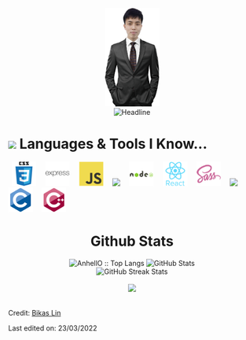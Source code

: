 <div>
    <div align=center>
        <img src="https://raw.githubusercontent.com/sheriff-rango/sheriff-rango/main/Photo.png" alt="MASTER SHIFU" height="200">
        <!-- <img src="https://raw.githubusercontent.com/sheriff-rango/sheriff-rango/main/Avatar.jpg" alt="GitHub Octocat Drinking a Cup of Coffee" height="200"> -->
        <!-- <img src="https://raw.githubusercontent.com/AhmedFathyDev/AhmedFathyDev/main/GitHub.png" alt="GitHub Octocat Drinking a Cup of Coffee" height="200"> -->
    </div>
    <div align=center>
        <img src="https://readme-typing-svg.herokuapp.com?color=%236FDA44&size=32&center=true&vCenter=true&width=600&height=50&lines=Hi+there+I'm+Bikas+Lin+%F0%9F%91%8B;Blockchain+Developer;React+Expert;Problem+Solver;Freelancer;Open-Source+Enthusiast" alt="Headline" />
    </div>
    <!-- <div align=center>
        <a href="https://www.linkedin.com/in/bikas-lin-49725b235/"><img src="https://img.shields.io/badge/Linkedin-0077b5?style=flat&logo=linkedin" alt="LinkedIn" /></a>
        <a href="https://stackoverflow.com/users/17582798/bikas-lin"><img src="https://img.shields.io/badge/Stack Overflow-f48024?style=flat&logo=stackoverflow&logoColor=white" alt="Stack Overflow" /></a>
        <a href="https://t.me/ahmedfathydev"><img src="https://img.shields.io/badge/Telegram-0088cc?style=flat&logo=telegram" alt="Telegram" /></a>
    </div> -->
    <div>
      <h1><img src="https://media.giphy.com/media/ObNTw8Uzwy6KQ/giphy.gif" width="30px">&nbsp;Languages & Tools I Know...</h1>
      <p align='left'>
<!--       <code> <img height="50" src="https://github.com/uannabi/-/blob/master/resource/git.svg"> </code> -->
<!--       <code> <img height="50" src="https://github.com/uannabi/-/blob/master/resource/other/mongodb-ar21.svg"> </code> -->
<!--       <code> <img height="50" src="https://github.com/uannabi/-/blob/master/resource/other/postgresql-ar21.svg"> </code> -->
      <code> <img height="50" src="https://raw.githubusercontent.com/devicons/devicon/master/icons/css3/css3-original-wordmark.svg"> </code>
      <code> <img height="50" src="https://raw.githubusercontent.com/devicons/devicon/master/icons/express/express-original-wordmark.svg"> </code>
      <code> <img height="50" src="https://raw.githubusercontent.com/devicons/devicon/master/icons/javascript/javascript-original.svg"> </code>
      <code> <img height="50" src="https://camo.githubusercontent.com/aa8b3e6b6fc55ea158e132e1c33ba6aa7fe49706a4e4bd64701af1cf89f514b5/68747470733a2f2f63646e2e6a7364656c6976722e6e65742f67682f64657669636f6e732f64657669636f6e2f69636f6e732f747970657363726970742f747970657363726970742d6f726967696e616c2e737667" data-canonical-src="https://cdn.jsdelivr.net/gh/devicons/devicon/icons/typescript/typescript-original.svg"> </code>
      <code> <img height="50" src="https://raw.githubusercontent.com/devicons/devicon/master/icons/nodejs/nodejs-original-wordmark.svg"> </code>
      <code> <img height="50" src="https://raw.githubusercontent.com/devicons/devicon/master/icons/react/react-original-wordmark.svg"> </code>
      <code> <img height="50" src="https://raw.githubusercontent.com/devicons/devicon/master/icons/sass/sass-original.svg"> </code>
      <code> <img height="50" src="https://camo.githubusercontent.com/c679520a365f38298778c67638cf97c18db4f4e7f960cc7362c75d908760f12d/68747470733a2f2f63646e2e6a7364656c6976722e6e65742f67682f64657669636f6e732f64657669636f6e2f69636f6e732f6769746875622f6769746875622d6f726967696e616c2d776f72646d61726b2e737667" data-canonical-src="https://cdn.jsdelivr.net/gh/devicons/devicon/icons/github/github-original-wordmark.svg"> </code>
      <code> <img height="50" src="https://raw.githubusercontent.com/devicons/devicon/master/icons/c/c-original.svg"> </code>
      <code> <img height="50" src="https://raw.githubusercontent.com/devicons/devicon/master/icons/cplusplus/cplusplus-original.svg"> </code>
      </p>
    </div>
    <div align=center>
        <h1>Github Stats</h1>
        <img src="https://github-readme-stats.vercel.app/api/top-langs/?username=sheriff-rango&langs_count=10&title_color=6FDA44&text_color=FFFFFF&&theme=dark&layout=compact" alt="AnhellO :: Top Langs" />
        <img src="https://github-readme-stats.vercel.app/api?username=sheriff-rango&title_color=6FDA44&text_color=FFFFFF&show_icons=true&icon_color=6FDA44&include_all_commits=true&count_private=true&theme=dark" alt="GitHub Stats" height="200" />
        <br>
        <!--
        <img src="https://github-readme-stats.vercel.app/api/top-langs?username=ahmedfathydev&layout=compact&title_color=6FDA44&text_color=FFFFFF&theme=dark" alt="GitHub Most Used Languages" height="200" />
        <br>
        -->
        <img src="https://github-readme-streak-stats.herokuapp.com/?user=sheriff-rango&theme=dark&date_format=j%20M%5B%20Y%5D&currStreakLabel=6FDA44&fire=6FDA44&ring=6FDA44" alt="GitHub Streak Stats" height="200" />
        <br>
        <br>
        <img src="https://github-profile-trophy.vercel.app/?username=sheriff-rango&column=6&title=Stars,Followers,Commit,Issues,PullRequest,Repo">
        <br>
        <br>
    </div>
</div>

<!-- ## [![trophy](https://github-profile-trophy.vercel.app/?username=sheriff-rango&column=4)](https://github.com/ryo-ma/github-profile-trophy) -->

Credit: [Bikas Lin](https://github.com/sheriff-rango)

Last edited on: 23/03/2022

